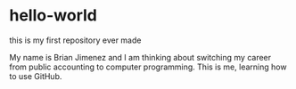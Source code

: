 # hello-world
this is my first repository ever made

My name is Brian Jimenez and I am thinking about switching my career from public accounting to computer programming.  This is me, learning how to use GitHub.
